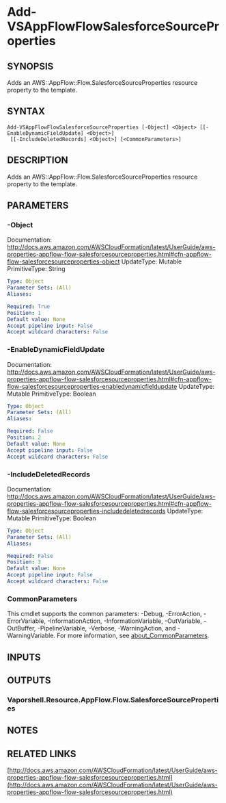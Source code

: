 # Add-VSAppFlowFlowSalesforceSourceProperties

## SYNOPSIS
Adds an AWS::AppFlow::Flow.SalesforceSourceProperties resource property to the template.

## SYNTAX

```
Add-VSAppFlowFlowSalesforceSourceProperties [-Object] <Object> [[-EnableDynamicFieldUpdate] <Object>]
 [[-IncludeDeletedRecords] <Object>] [<CommonParameters>]
```

## DESCRIPTION
Adds an AWS::AppFlow::Flow.SalesforceSourceProperties resource property to the template.

## PARAMETERS

### -Object
Documentation: http://docs.aws.amazon.com/AWSCloudFormation/latest/UserGuide/aws-properties-appflow-flow-salesforcesourceproperties.html#cfn-appflow-flow-salesforcesourceproperties-object
UpdateType: Mutable
PrimitiveType: String

```yaml
Type: Object
Parameter Sets: (All)
Aliases:

Required: True
Position: 1
Default value: None
Accept pipeline input: False
Accept wildcard characters: False
```

### -EnableDynamicFieldUpdate
Documentation: http://docs.aws.amazon.com/AWSCloudFormation/latest/UserGuide/aws-properties-appflow-flow-salesforcesourceproperties.html#cfn-appflow-flow-salesforcesourceproperties-enabledynamicfieldupdate
UpdateType: Mutable
PrimitiveType: Boolean

```yaml
Type: Object
Parameter Sets: (All)
Aliases:

Required: False
Position: 2
Default value: None
Accept pipeline input: False
Accept wildcard characters: False
```

### -IncludeDeletedRecords
Documentation: http://docs.aws.amazon.com/AWSCloudFormation/latest/UserGuide/aws-properties-appflow-flow-salesforcesourceproperties.html#cfn-appflow-flow-salesforcesourceproperties-includedeletedrecords
UpdateType: Mutable
PrimitiveType: Boolean

```yaml
Type: Object
Parameter Sets: (All)
Aliases:

Required: False
Position: 3
Default value: None
Accept pipeline input: False
Accept wildcard characters: False
```

### CommonParameters
This cmdlet supports the common parameters: -Debug, -ErrorAction, -ErrorVariable, -InformationAction, -InformationVariable, -OutVariable, -OutBuffer, -PipelineVariable, -Verbose, -WarningAction, and -WarningVariable. For more information, see [about_CommonParameters](http://go.microsoft.com/fwlink/?LinkID=113216).

## INPUTS

## OUTPUTS

### Vaporshell.Resource.AppFlow.Flow.SalesforceSourceProperties
## NOTES

## RELATED LINKS

[http://docs.aws.amazon.com/AWSCloudFormation/latest/UserGuide/aws-properties-appflow-flow-salesforcesourceproperties.html](http://docs.aws.amazon.com/AWSCloudFormation/latest/UserGuide/aws-properties-appflow-flow-salesforcesourceproperties.html)

